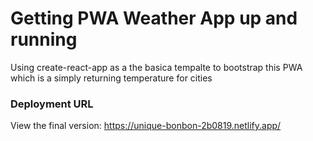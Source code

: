 # Getting PWA Weather App up and running
Using create-react-app as a the basica tempalte to bootstrap this PWA which is a simply returning temperature for cities

### Deployment URL
View the final version: https://unique-bonbon-2b0819.netlify.app/

